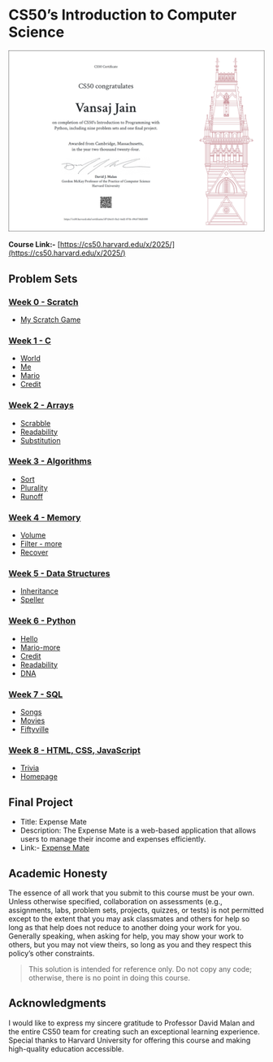 # CS50’s Introduction to Computer Science
![Certificate](certificate.png)

**Course Link:-** [https://cs50.harvard.edu/x/2025/](https://cs50.harvard.edu/x/2025/)

## Problem Sets
### [Week 0 - Scratch](/Week%200/)
- [My Scratch Game](/Week%200/crab-ball-catch.sb3)

### [Week 1 - C](/Week%201/)
- [World](/Week%201/world)
- [Me](/Week%201/me)
- [Mario](/Week%201/mario-less)
- [Credit](/Week%201/credit)

### [Week 2 - Arrays](/Week%202/)
- [Scrabble](/Week%202/scrabble)
- [Readability](/Week%202/readability)
- [Substitution](/Week%202/substitution)

### [Week 3 - Algorithms](/Week%203/)
- [Sort](/Week%203/sort)
- [Plurality](/Week%203/plurality)
- [Runoff](/Week%203/runoff)

### [Week 4 - Memory](/Week%204/)
- [Volume](/Week%204/volume)
- [Filter - more](/Week%204/filter-more)
- [Recover](/Week%204/recover)

### [Week 5 - Data Structures](/Week%205/)
- [Inheritance](/Week%205/inheritance)
- [Speller](/Week%205/speller)

### [Week 6 - Python](/Week%206/)
- [Hello](/Week%206/sentimental-hello)
- [Mario-more](/Week%206/sentimental-mario-more)
- [Credit](/Week%206/sentimental-credit)
- [Readability](/Week%206/sentimental-readability)
- [DNA](/Week%206/dna)

### [Week 7 - SQL](/Week%207/)
- [Songs](/Week%207/songs)
- [Movies](/Week%207/movies)
- [Fiftyville](/Week%207/fiftyville)

### [Week 8 - HTML, CSS, JavaScript](/Week%208/)
- [Trivia](/Week%208/trivia)
- [Homepage](/Week%208/homepage)

## Final Project
- Title: Expense Mate
- Description: The Expense Mate is a web-based application that allows users to manage their income and expenses efficiently.
- Link:- [Expense Mate](https://github.com/vansaj0701/Expense-Mate)

## Academic Honesty
The essence of all work that you submit to this course must be your own. Unless otherwise specified, collaboration on assessments (e.g., assignments, labs, problem sets, projects, quizzes, or tests) is not permitted except to the extent that you may ask classmates and others for help so long as that help does not reduce to another doing your work for you. Generally speaking, when asking for help, you may show your work to others, but you may not view theirs, so long as you and they respect this policy’s other constraints.

> This solution is intended for reference only. Do not copy any code; otherwise, there is no point in doing this course.

## Acknowledgments
I would like to express my sincere gratitude to Professor David Malan and the entire CS50 team for creating such an exceptional learning experience. Special thanks to Harvard University for offering this course and making high-quality education accessible.
